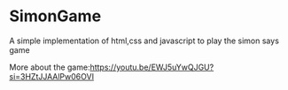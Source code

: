 # SimonGame

A simple implementation of html,css and javascript to play the simon says game

More about the game:https://youtu.be/EWJ5uYwQJGU?si=3HZtJJAAlPw06OVI
